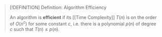 >[!DEFINITION] Definition: Algorithm Efficiency
>
>An algorithm is **efficient** if its [[Time Complexity]] $T(n)$ is on the order of $O(n^c)$ for some constant $c$, i.e. there is a polynomial $p(n)$ of degree $c$ such that $T(n) \le p(n)$.
>
